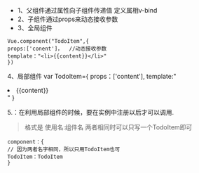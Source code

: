 + 1、父组件通过属性向子组件传递值 定义属相v-bind
+ 2、子组件通过props来动态接收参数
+ 3、全局组件
```vue
Vue.component("TodoItem",{
props:['conent']，  //动态接收参数
template："<li>{{content}}</li>"
})
```
4、局部组件
var TodoItem={
props：['content'],
template:"<li>{{content}}</li>"
}

5.：在利用局部组件的时候，要在实例中注册以后才可以调用.
> 格式是 使用名:组件名 两者相同时可以只写一个TodoItem即可
```vue
component：{
// 因为两者名字相同，所以只用TodoItem也可
TodoItem：TodoItem
}
```
